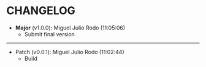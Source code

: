 # CHANGELOG

- **Major** (v1.0.0): Miguel Julio Rodo (11:05:06)
  - Submit final version

___

- Patch (v0.0.1): Miguel Julio Rodo (11:02:44)
  - Build

